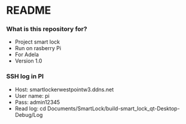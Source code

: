 # README #


### What is this repository for? ###

* Project smart lock 
* Run on rasberry Pi
* For Adela
* Version 1.0

### SSH log in PI
* Host: smartlockerwestpointw3.ddns.net
* User name: pi
* Pass: admin12345
* Read log: cd Documents/SmartLock/build-smart_lock_qt-Desktop-Debug/Log
